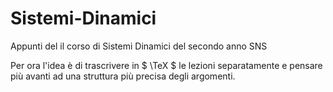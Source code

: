 # Sistemi-Dinamici
Appunti del il corso di Sistemi Dinamici del secondo anno SNS

Per ora l'idea è di trascrivere in $ \TeX $ le lezioni separatamente e pensare più avanti ad una struttura più precisa degli argomenti.
